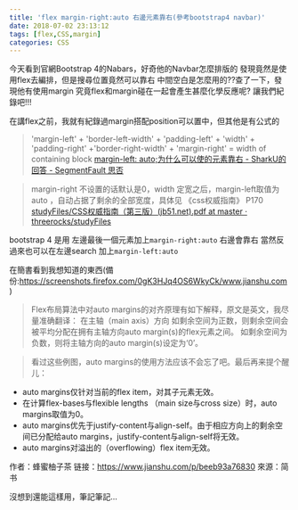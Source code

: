 ```yaml
---
title: 'flex margin-right:auto 右邊元素靠右(參考bootstrap4 navbar)'
date: 2018-07-02 23:13:12
tags: [flex,CSS,margin]
categories: CSS
---
```


今天看到官網Bootstrap 4的Nabars，好奇他的Navbar怎麼排版的
發現竟然是使用flex去編排，但是搜尋位置竟然可以靠右
中間空白是怎麼用的??查了一下，發現他有使用margin
究竟flex和margin碰在一起會產生甚麼化學反應呢?
讓我們紀錄吧!!!

<!--more-->

在講flex之前，我就有紀錄過margin搭配position可以置中，但其他是有公式的
>'margin-left' + 'border-left-width' + 'padding-left' + 'width' + 'padding-right' +'border-right-width' + 'margin-right' = width of containing block
[margin-left: auto;为什么可以使的元素靠右 - SharkU的回答 - SegmentFault 思否](https://segmentfault.com/q/1010000008431088/a-1020000008431730)

>margin-right 不设置的话默认是0，width 定宽之后，margin-left取值为 auto ，自动占据了剩余的全部宽度，具体见 《css权威指南》 P170
[studyFiles/CSS权威指南（第三版）(jb51.net).pdf at master · threerocks/studyFiles](https://github.com/threerocks/studyFiles/blob/master/%E5%89%8D%E7%AB%AF/CSS%E6%9D%83%E5%A8%81%E6%8C%87%E5%8D%97%EF%BC%88%E7%AC%AC%E4%B8%89%E7%89%88%EF%BC%89(jb51.net).pdf)


bootstrap 4 是用 左邊最後一個元素加上`margin-right:auto` 右邊會靠右
當然反過來也可以在左邊search 加上`margin-left:auto`

在簡書看到我想知道的東西(備份:https://screenshots.firefox.com/0gK3HJq4OS6WkyCk/www.jianshu.com)
>Flex布局算法中对auto margins的对齐原理有如下解释，原文是英文，我尽量准确翻译：
    在主轴（main axis）方向
        如剩余空间为正数，则剩余空间会被平均分配在拥有主轴方向auto margin(s)的flex元素之间。
        如剩余空间为负数，则将主轴方向的auto margin(s)设定为‘0’。

>看过这些例图，auto margins的使用方法应该不会忘了吧。最后再来提个醒儿：
   * auto margins仅针对当前的flex item，对其子元素无效。
   * 在计算flex-bases与flexible lengths （main size与cross size）时，auto margins取值为0。
   * auto margins优先于justify-content与align-self。由于相应方向上的剩余空间已分配给auto margins，justify-content与align-self将无效。
   * auto margins对溢出的（overflowing）flex item无效。

作者：蜂蜜柚子茶
链接：https://www.jianshu.com/p/beeb93a76830
來源：简书

沒想到還能這樣用，筆記筆記...
